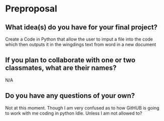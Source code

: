 # Preproposal

## What idea(s) do you have for your final project?

Create a Code in Python that allow the user to imput a file into the code which then outputs it in the wingdings text from word in a new document

## If you plan to collaborate with one or two classmates, what are their names?

N/A

## Do you have any questions of your own?

Not at this moment. Though I am very confused as to how GitHUB is going to work with me coding in python Idle. Unless I am not allowed to?
